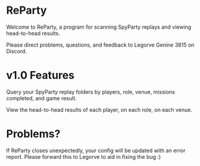 # ReParty
Welcome to ReParty, a program for scanning SpyParty replays and viewing head-to-head results.

Please direct problems, questions, and feedback to Legorve Genine 3815 on Discord.

# v1.0 Features
Query your SpyParty replay folders by players, role, venue, missions completed, and game result.

View the head-to-head results of each player, on each role, on each venue.

# Problems?
If ReParty closes unexpectedly, your config will be updated with an error report. Please forward this to Legorve to aid in fixing the bug :)
